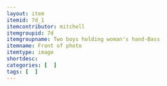 ```yaml
---
layout: item
itemid: 7d_1
itemcontributor: mitchell
itemgroupid: 7d
itemgroupname: Two boys holding woman's hand-Bass
itemname: Front of photo
itemtype: image
shortdesc: 
categories: [  ]
tags: [  ]
---
```







